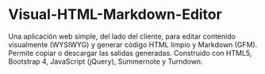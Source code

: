 # Visual-HTML-Markdown-Editor
Una aplicación web simple, del lado del cliente, para editar contenido visualmente (WYSIWYG) y generar código HTML limpio y Markdown (GFM). Permite copiar o descargar las salidas generadas. Construido con HTML5, Bootstrap 4, JavaScript (jQuery), Summernote y Turndown.
